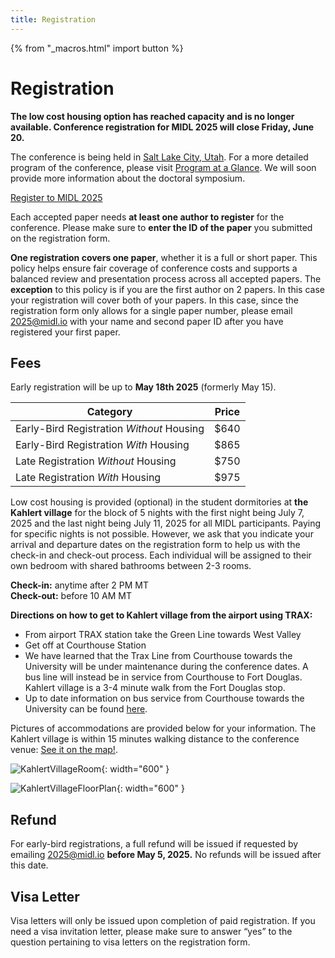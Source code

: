 ```yaml
---
title: Registration
---
```


{% from "_macros.html" import button %}
# Registration

**The low cost housing option has reached capacity and is no longer available. Conference registration for MIDL 2025 will close Friday, June 20.**

The conference is being held in [Salt Lake City, Utah](/venue.html). For a more detailed program of the conference, please visit [Program at a Glance](/porgram-glance.html). We will soon provide more information about the doctoral symposium.

<p class="button">
  <a href="https://it.sci.utah.edu/midl-conference-registration/" target="_blank">Register to MIDL 2025</a>
</p>

Each accepted paper needs **at least one author to register** for the conference. Please make sure to **enter the ID of the paper** you submitted on the registration form. 

**One registration covers one paper**, whether it is a full or short paper. This policy helps ensure fair coverage of conference costs and supports a balanced review and presentation process across all accepted papers. The **exception** to this policy is if you are the first author on 2 papers. In this case your registration will cover both of your papers. In this case, since the registration form only allows for a single paper number, please email 2025@midl.io with your name and second paper ID after you have registered your first paper.

## Fees

Early registration will be up to **May 18th 2025** (formerly May 15).

<center>

| Category                                       | Price    |
|------------------------------------------------|----------|
| Early-Bird Registration *Without* Housing      | $640|
| Early-Bird Registration *With* Housing         | $865 |
| Late Registration *Without* Housing            | $750|
| Late Registration *With* Housing               | $975 |


</center>

Low cost housing is provided (optional) in the student dormitories at **the Kahlert village** for the block of 5 nights with the first night being July 7, 2025 and the last night being July 11, 2025 for all MIDL participants. Paying for specific nights is not possible. However, we ask that you indicate your arrival and departure dates on the registration form to help us with the check-in and check-out process. Each individual will be assigned to their own bedroom with shared bathrooms between 2-3 rooms. 

**Check-in:** anytime after 2 PM MT   
**Check-out:** before 10 AM MT

**Directions on how to get to Kahlert village from the airport using TRAX:**    
- From airport TRAX station take the Green Line towards West Valley
- Get off at Courthouse Station
- We have learned that the Trax Line from Courthouse towards the University will be under maintenance during the conference dates. A bus line will instead be in service from Courthouse to Fort Douglas. Kahlert village is a 3-4 minute walk from the Fort Douglas stop.
- Up to date information on bus service from Courthouse towards the University can be found [here](https://rideuta.com/Current-Projects/Detours-and-Disruptions/Courthouse-to-University-Medical).


Pictures of accommodations are provided below for your information. The Kahlert village is within 15 minutes walking distance to the conference venue: [See it on the map!](https://maps.app.goo.gl/GrMgnGT2xytWPaYZ8).

![KahlertVillageRoom](/images/venue/KahlertVillageRoom.jpg){: width="600" }

![KahlertVillageFloorPlan](/images/venue/KahlertVillageFloorPlan.jpg){: width="600" }


## Refund

For early-bird registrations, a full refund will be issued if requested by emailing [2025@midl.io](mailto:2025@midl.io)  **before May 5, 2025.** No refunds will be issued after this date. 

## Visa Letter

Visa letters will only be issued upon completion of paid registration. If you need a visa invitation letter, please make sure to answer “yes” to the question pertaining to visa letters on the registration form. 
